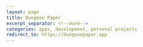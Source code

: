 ```yaml
---
layout: page
title: Dungeon Paper
excerpt_separator: <!--more-->
categories: apps, development, personal projects
redirect_to: https://dungeonpaper.app
---
```

